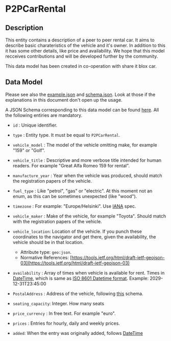 # P2PCarRental

## Description

This entity contains a description of a peer to peer rental car. It aims to
describe basic charateristics of the vehicle and it's owner. In addition to this
it has some other details, like price and availability. We hope that this model
recceives contributions and will be developed further by the community.

This data model has been created in co-operation with share it blox car.

## Data Model

Please see also the [example.json](../example.json) and
[schema.json](../schema.json). Look at those if the explanations in this
document don't open up the usage.

A JSON Schema corresponding to this data model can be found
[here](../schema.json). All the following entiries are mandatory.

-   `id` : Unique identifier.

-   `type` : Entity type. It must be equal to `P2PCarRental`.

-   `vehicle_model` : The model of the vehicle omitting make, for example "159"
    or "Golf".

-   `vehicle_title` : Descriptive and more verbose title intended for human
    readers. For example "Great Alfa Romeo 159 for rental".

-   `manufacture_year` : Year when the vehicle was produced, should match the
    registration papers of the vehicle.

-   `fuel_type` : Like "petrol", "gas" or "electric". At this moment not an
    enum, as this can be sometimes unexpected (like "wood").

-   `timezone` : For example: "Europe/Helsinki". Use
    [IANA](https://www.iana.org/time-zones) spec.

-   `vehicle_maker` : Make of the vehicle, for example "Toyota". Should match
    with the registration papers of the vehicle.

-   `vehicle_location`: Location of the vehicle. If you punch these coordinates
    to the navigator and get there, given the availability, the vehicle should
    be in that location.

    -   Attribute type: `geo:json`.
    -   Normative References:
        [https://tools.ietf.org/html/draft-ietf-geojson-03](https://tools.ietf.org/html/draft-ietf-geojson-03)

-   `availability` : Array of times when vehicle is available for rent. Times in
    [DateTime](https://schema.org/DateTime), which is same as
    [ISO 8601 Datetime format](https://www.iso.org/standard/40874.html).
    Example: 2029-12-31T23:45:00

-   `PostalAddress` : Address of the vehicle, following
    [this](https://schema.org/PostalAddress) schema.

-   `seating_capacity`: Integer. How many seats

-   `price_currency` : In free text. For example "euro".

-   `prices` : Entries for hourly, daily and weekly prices.

-   `added`: When the entry was originally added, follows
    [DateTime](https://schema.org/DateTime)
